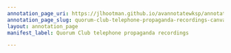 ```yaml
---
annotation_page_uri: https://jlhootman.github.io/avannotatewksp/annotations/quorum-club-telephone-propaganda-recordings-canvas-1-race-and-politics.json
annotation_page_slug: quorum-club-telephone-propaganda-recordings-canvas-1-race-and-politics
layout: annotation_page
manifest_label: Quorum Club telephone propaganda recordings

---
```

